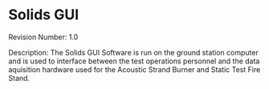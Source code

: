 <h1>Solids GUI</h1>

<p>Revision Number: 1.0</p>

<p>Description: The Solids GUI Software is run on the ground station computer and is 
used to interface between the test operations personnel and the data aquisition hardware
used for the Acoustic Strand Burner and Static Test Fire Stand. </p>
